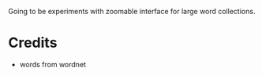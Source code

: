 Going to be experiments with zoomable interface for
large word collections.
# Credits
- words from wordnet
